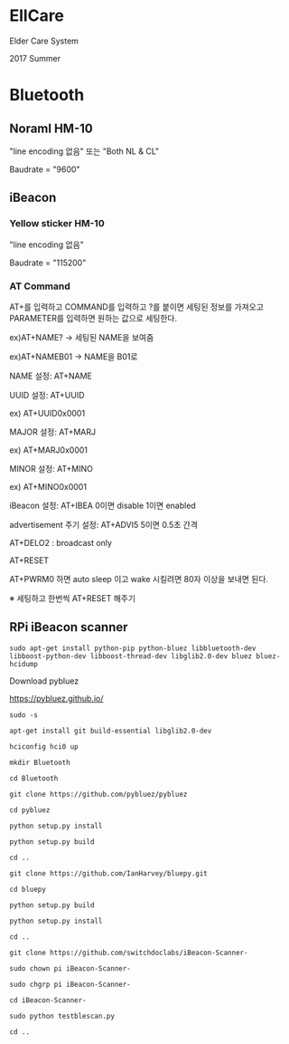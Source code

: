 # EllCare
Elder Care System

2017 Summer
# Bluetooth
## Noraml HM-10
"line encoding 없음" 또는 "Both NL & CL"

Baudrate = "9600"
## iBeacon
### Yellow sticker HM-10
"line encoding 없음"

Baudrate = "115200"
### AT Command

AT+를 입력하고 COMMAND를 입력하고 ?를 붙이면 세팅된 정보를 가져오고 PARAMETER를 입력하면 원하는 값으로 세팅한다.

ex)AT+NAME? -> 세팅된 NAME을 보여줌

ex)AT+NAMEB01 -> NAME을 B01로 

NAME 설정: AT+NAME

UUID 설정: AT+UUID

ex) AT+UUID0x0001

MAJOR 설정: AT+MARJ

ex) AT+MARJ0x0001

MINOR 설정: AT+MINO

ex) AT+MINO0x0001

iBeacon 설정: AT+IBEA 0이면 disable 1이면 enabled

advertisement 주기 설정: AT+ADVI5 5이면 0.5초 간격

AT+DELO2 : broadcast only

AT+RESET

AT+PWRM0 하면 auto sleep 이고 wake 시킬려면 80자 이상을 보내면 된다.

※ 세팅하고 한번씩 AT+RESET 해주기

## RPi iBeacon scanner
``` sudo apt-get install python-pip python-bluez libbluetooth-dev libboost-python-dev libboost-thread-dev libglib2.0-dev bluez bluez-hcidump ```

Download pybluez

https://pybluez.github.io/

```
sudo -s

apt-get install git build-essential libglib2.0-dev

hciconfig hci0 up

mkdir Bluetooth

cd Bluetooth

git clone https://github.com/pybluez/pybluez

cd pybluez

python setup.py install

python setup.py build

cd ..

git clone https://github.com/IanHarvey/bluepy.git

cd bluepy

python setup.py build

python setup.py install

cd ..

git clone https://github.com/switchdoclabs/iBeacon-Scanner-

sudo chown pi iBeacon-Scanner-

sudo chgrp pi iBeacon-Scanner-

cd iBeacon-Scanner-

sudo python testblescan.py

cd ..

